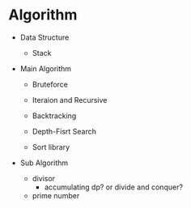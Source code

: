 # Algorithm

- Data Structure
  - Stack

- Main Algorithm
  - Bruteforce
  - Iteraion and Recursive
  - Backtracking
  - Depth-Fisrt Search

  - Sort library

- Sub Algorithm
  - divisor
    - accumulating dp? or divide and conquer?
  - prime number
